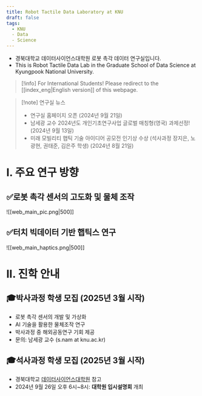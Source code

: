 ```yaml
---
title: Robot Tactile Data Laboratory at KNU
draft: false
tags:
  - KNU
  - Data
  - Science
---
```


- 경북대학교 데이터사이언스대학원 로봇 촉각 데이터 연구실입니다.
- This is Robot Tactile Data Lab in the Graduate School of Data Science at Kyungpook National University.

> [!info] For International Students!
> Please redirect to the [[index_eng|English version]] of this webpage.

> [!note] 연구실 뉴스
> - 연구실 홈페이지 오픈 (2024년 9월 21일)
> - 남세광 교수 2024년도 개인기초연구사업 글로벌 매칭형(영국) 과제선정! (2024년 9월 13일)
> - 미래 모빌리티 햅틱 기술 아이디어 공모전 인기상 수상 (석사과정 장지은, 노광현, 권태준, 김은주 학생) (2024년 8월 21일)

  
# I. 주요 연구 방향
## ✅로봇 촉각 센서의 고도화 및 물체 조작
![[web_main_pic.png|500]]

## ✅터치 빅데이터 기반 햅틱스 연구
![[web_main_haptics.png|500]]


# II. 진학 안내

## 🎓박사과정 학생 모집 (2025년 3월 시작)
- 로봇 촉각 센서의 개발 및 가상화
- AI 기술을 활용한 물체조작 연구
- 박사과정 중 해외공동연구 기회 제공
- 문의: 남세광 교수 (s.nam at knu.ac.kr)

## 🎓석사과정 학생 모집 (2025년 3월 시작)
- 경북대학교 [데이터사이언스대학원](https://data.knu.ac.kr/) 참고
- 2024년 9월 26일 오후 6시~8시: **대학원 입시설명회** 개최